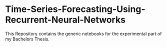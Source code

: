 # Time-Series-Forecasting-Using-Recurrent-Neural-Networks

This Repository contains the generic notebooks for the experimental part of my Bachelors Thesis.
